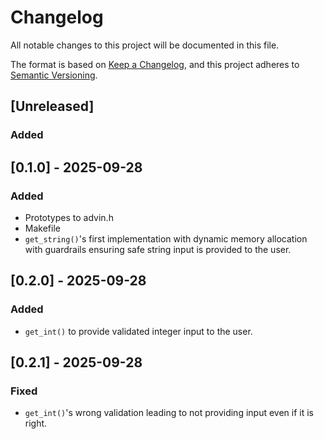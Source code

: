 # Changelog

All notable changes to this project will be documented in this file.

The format is based on [Keep a Changelog](https://keepachangelog.com/en/1.1.0/),
and this project adheres to [Semantic Versioning](https://semver.org/spec/v2.0.0.html).

## [Unreleased]

### Added

## [0.1.0] - 2025-09-28

### Added

- Prototypes to advin.h
- Makefile
- `get_string()`'s first implementation with dynamic memory allocation with guardrails ensuring safe string input is provided to the user.

## [0.2.0] - 2025-09-28

### Added
- `get_int()` to provide validated integer input to the user.

## [0.2.1] - 2025-09-28

### Fixed
- `get_int()`'s wrong validation leading to not providing input even if it is right.
